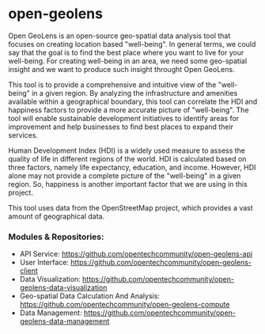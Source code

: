 # open-geolens

Open GeoLens is an open-source geo-spatial data analysis tool that focuses on creating location based "well-being". In general terms, we could say that the goal is to find the best place where you want to live for your well-being. For creating well-being in an area, we need some geo-spatial insight and we want to produce such insight throught Open GeoLens. 

This tool is to provide a comprehensive and intuitive view of the "well-being" in a given region. By analyzing the infrastructure and amenities available within a geographical boundary, this tool can correlate the HDI and happiness factors to provide a more accurate picture of "well-being". The tool will enable sustainable development initiatives to identify areas for improvement and help businesses to find best places to expand their services.

Human Development Index (HDI) is a widely used measure to assess the quality of life in different regions of the world. HDI is calculated based on three factors, namely life expectancy, education, and income. However, HDI alone may not provide a complete picture of the "well-being" in a given region. So, happiness is another important factor that we are using in this project.

This tool uses data from the OpenStreetMap project, which provides a vast amount of geographical data.

### Modules & Repositories:
- API Service: https://github.com/opentechcommunity/open-geolens-api
- User Interface: https://github.com/opentechcommunity/open-geolens-client
- Data Visualization: https://github.com/opentechcommunity/open-geolens-data-visualization
- Geo-spatial Data Calculation And Analysis: https://github.com/opentechcommunity/open-geolens-compute
- Data Management: https://github.com/opentechcommunity/open-geolens-data-management
